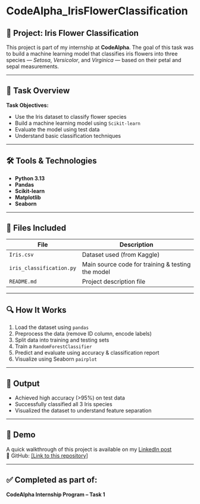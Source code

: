 # CodeAlpha_IrisFlowerClassification

## 🌸 Project: Iris Flower Classification

This project is part of my internship at **CodeAlpha**. The goal of this task was to build a machine learning model that classifies iris flowers into three species — *Setosa*, *Versicolor*, and *Virginica* — based on their petal and sepal measurements.

---

## 🚀 Task Overview

**Task Objectives:**
- Use the Iris dataset to classify flower species
- Build a machine learning model using `Scikit-learn`
- Evaluate the model using test data
- Understand basic classification techniques

---

## 🛠 Tools & Technologies

- **Python 3.13**
- **Pandas**
- **Scikit-learn**
- **Matplotlib**
- **Seaborn**

---

## 📁 Files Included

| File | Description |
|------|-------------|
| `Iris.csv` | Dataset used (from Kaggle) |
| `iris_classification.py` | Main source code for training & testing the model |
| `README.md` | Project description file |

---

## 🔍 How It Works

1. Load the dataset using `pandas`
2. Preprocess the data (remove ID column, encode labels)
3. Split data into training and testing sets
4. Train a `RandomForestClassifier`
5. Predict and evaluate using accuracy & classification report
6. Visualize using Seaborn `pairplot`

---

## 🎯 Output

- Achieved high accuracy (>95%) on test data
- Successfully classified all 3 Iris species
- Visualized the dataset to understand feature separation

---

## 📸 Demo

A quick walkthrough of this project is available on my [LinkedIn post](#)  
📂 GitHub: [[Link to this repository]](https://github.com/genuineinsaan/CodeAlpha_IrisFlowerClassification.git)

---

## ✅ Completed as part of:
**CodeAlpha Internship Program – Task 1**

